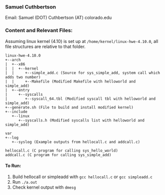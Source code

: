 ### Samuel Cuthbertson 
Email: Samuel (DOT) Cuthbertson (AT) colorado.edu

### Content and Relevant Files:
Assuming linux kernel (4.10) is set up at ``/home/kernel/linux-hwe-4.10.0``, all file structures are relative to that folder.
```
linux-hwe-4.10.0
+--arch
|  +--x86
|  |  +--kernel
|  |     +--simple_add.c (Source for sys_simple_add, system call which adds two number)
|  |     +--Makefile (Modified Makefile with helloworld and simple_add)
|  +--entry
|     +--syscalls
|        +--syscall_64.tbl (Modified syscall tbl with helloworld and simple_add)
+--generate.sh (File to build and install modified kernel)
+--include
   +--linux
      +--syscalls.h (Modified syscalls list with helloworld and simple_add)

var
+--log
   +--syslog (Example outputs from hellocall.c and addcall.c)

hellocall.c (C program for calling sys_hello_world)
addcall.c (C program for calling sys_simple_add) 
```
#### To Run:
1. Build hellocall or simpleadd with ``gcc hellocall.c`` or ``gcc simpleadd.c``
2. Run ``./a.out``
3. Check kernel output with ``dmesg``
